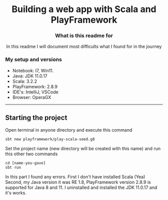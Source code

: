 <h1 align="center">Building a web app with Scala and PlayFramework</h1>
<div align="center">
<h3>What is this readme for</h3>
<p>
In this readme I will document most difficults what I found
for in the journey
</p>
</div>

<h3>My setup and versions</h3>
<ul>
<li>Notebook: I7, Win11.</li> 
<li>Java: JDK 11.0.17</li>
<li>Scala: 3.2.2</li>
<li>PlayFramework: 2.8.9</li>
<li>IDE's: IntelliJ, VSCode</li>
<li>Browser: OperaGX</li>
</ul>

<hr>

<h2>Starting the project</h2>
<p>Open terminal in anyone directory and execute this command</p>

```
sbt new playframework/play-scala-seed.g8
```

<p>
Set the project name (new directory will be created with this name)
and run this other two commands
</p>

```
cd [name-you-gave]
sbt run
```

<p>
In this part I found any errors. First I don't have installed Scala (Yea)
Second, my Java version it was RE 1.8, PlayFramework version 2.8.9 is supported for Java 8 and 11.
I uninstalled and installed the JDK 11.0.17 and it's works.
</p>
